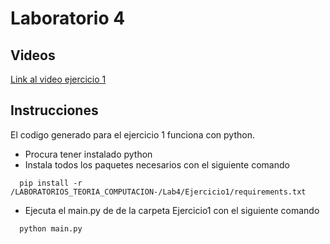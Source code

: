 # Laboratorio 4

## Videos
[Link al video ejercicio 1](https://youtu.be/8x8N_xR1Fl4)

## Instrucciones
El codigo generado para el ejercicio 1 funciona con python. 
- Procura tener instalado python
- Instala todos los paquetes necesarios con el siguiente comando
```
  pip install -r /LABORATORIOS_TEORIA_COMPUTACION-/Lab4/Ejercicio1/requirements.txt
```
- Ejecuta el main.py de de la carpeta Ejercicio1 con el siguiente comando
```
  python main.py
```